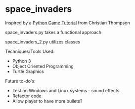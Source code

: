 # space_invaders

Inspired by a <a href="https://www.youtube.com/watch?v=QvtlEj_T55o&list=PLlEgNdBJEO-lqvqL5nNNZC6KoRdSrhQwK"> Python Game Tutorial</a> from Christian Thompson  

space_invaders.py takes a functional approach

space_invaders_2.py utilizes classes

Techniques/Tools Used:
- Python 3
- Object Oriented Programming
- Turtle Graphics

Future to-do's: 
- Test on Windows and Linux systems - sound effects
- Refactor code 
- Allow player to have more bullets?

